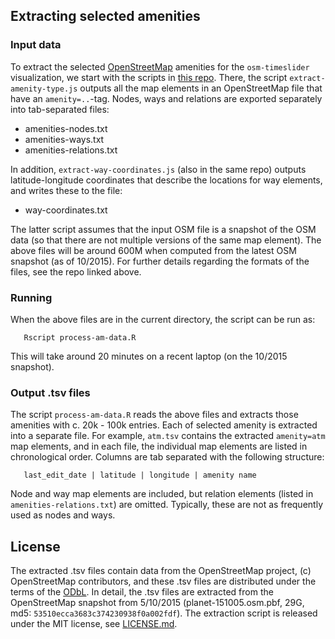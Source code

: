 ## Extracting selected amenities

### Input data

To extract the selected [OpenStreetMap](http://openstreetmap.org) amenities for the `osm-timeslider` visualization, we start with the scripts in [this repo](https://github.com/matiasdahl/osm-extract-amenities). There, the script `extract-amenity-type.js` outputs all the map elements in an OpenStreetMap file that have an `amenity=..`-tag. Nodes, ways and relations are exported separately into tab-separated files:

* amenities-nodes.txt
* amenities-ways.txt
* amenities-relations.txt

In addition, `extract-way-coordinates.js` (also in the same repo) outputs latitude-longitude coordinates that describe the locations for way elements, and writes these to the file:

* way-coordinates.txt

The latter script assumes that the input OSM file is a snapshot of the OSM data (so that there are not multiple versions of the same map element). The above files will be around 600M when computed from the latest OSM snapshot (as of 10/2015). For further details regarding the formats of the files, see the repo linked above.

### Running

When the above files are in the current directory, the script can be run as:

```
   Rscript process-am-data.R
```

This will take around 20 minutes on a recent laptop (on the 10/2015 snapshot).

### Output .tsv files

The script `process-am-data.R` reads the above files and extracts those amenities with c. 20k - 100k entries. Each of selected amenity is extracted into a separate file. For example, `atm.tsv` contains the extracted `amenity=atm` map elements, and in each file, the individual map elements are listed in chronological order. Columns are tab separated with the following structure:

```
   last_edit_date | latitude | longitude | amenity name
```

Node and way map elements are included, but relation elements (listed in `amenities-relations.txt`) are omitted. Typically, these are not as frequently used as nodes and ways.

## License

The extracted .tsv files contain data from the OpenStreetMap project, (c) OpenStreetMap contributors, and these .tsv files are distributed under the terms of the [ODbL](https://www.openstreetmap.org/copyright). In detail, the .tsv files are extracted from the OpenStreetMap snapshot from 5/10/2015 (planet-151005.osm.pbf, 29G, md5: `53510ecca3683c374230938f0a002fdf`). The extraction script is released under the MIT license, see [LICENSE.md](LICENSE.md).
